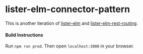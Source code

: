 # lister-elm-connector-pattern

This is another iteration of [lister-elm](https://github.com/jackrzhang/lister-elm)
and [lister-elm-rest-routing](https://github.com/jackrzhang/lister-elm-rest-routing).

#### Build Instructions
Run `npm run prod`. Then open `localhost:3000` in your browser.

